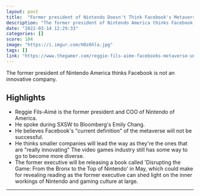 ```yaml
---
layout: post
title:  "Former president of Nintendo Doesn't Think Facebook's Metaverse \"Will Be Successful\""
description: "The former president of Nintendo America thinks Facebook is not an innovative company."
date: "2022-03-14 12:29:33"
categories: []
score: 104
image: "https://i.imgur.com/H0z6hla.jpg"
tags: []
link: "https://www.thegamer.com/reggie-fils-aime-facebooks-metaverse-unsuccessful/"
---
```


The former president of Nintendo America thinks Facebook is not an innovative company.

## Highlights

- Reggie Fils-Aimé is the former president and COO of Nintendo of America.
- He spoke during SXSW to Bloomberg's Emily Chang.
- He believes Facebook's "current definition" of the metaverse will not be successful.
- He thinks smaller companies will lead the way as they're the ones that are "really innovating" The video games industry still has some way to go to become more diverse.
- The former executive will be releasing a book called 'Disrupting the Game: From the Bronx to the Top of Nintendo' in May, which could make for revealing reading as the former executive can shed light on the inner workings of Nintendo and gaming culture at large.

---
